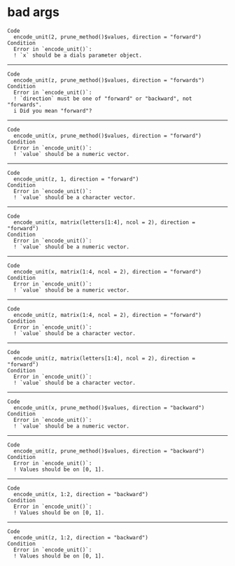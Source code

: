 # bad args

    Code
      encode_unit(2, prune_method()$values, direction = "forward")
    Condition
      Error in `encode_unit()`:
      ! `x` should be a dials parameter object.

---

    Code
      encode_unit(z, prune_method()$values, direction = "forwards")
    Condition
      Error in `encode_unit()`:
      ! `direction` must be one of "forward" or "backward", not "forwards".
      i Did you mean "forward"?

---

    Code
      encode_unit(x, prune_method()$values, direction = "forward")
    Condition
      Error in `encode_unit()`:
      ! `value` should be a numeric vector.

---

    Code
      encode_unit(z, 1, direction = "forward")
    Condition
      Error in `encode_unit()`:
      ! `value` should be a character vector.

---

    Code
      encode_unit(x, matrix(letters[1:4], ncol = 2), direction = "forward")
    Condition
      Error in `encode_unit()`:
      ! `value` should be a numeric vector.

---

    Code
      encode_unit(x, matrix(1:4, ncol = 2), direction = "forward")
    Condition
      Error in `encode_unit()`:
      ! `value` should be a numeric vector.

---

    Code
      encode_unit(z, matrix(1:4, ncol = 2), direction = "forward")
    Condition
      Error in `encode_unit()`:
      ! `value` should be a character vector.

---

    Code
      encode_unit(z, matrix(letters[1:4], ncol = 2), direction = "forward")
    Condition
      Error in `encode_unit()`:
      ! `value` should be a character vector.

---

    Code
      encode_unit(x, prune_method()$values, direction = "backward")
    Condition
      Error in `encode_unit()`:
      ! `value` should be a numeric vector.

---

    Code
      encode_unit(z, prune_method()$values, direction = "backward")
    Condition
      Error in `encode_unit()`:
      ! Values should be on [0, 1].

---

    Code
      encode_unit(x, 1:2, direction = "backward")
    Condition
      Error in `encode_unit()`:
      ! Values should be on [0, 1].

---

    Code
      encode_unit(z, 1:2, direction = "backward")
    Condition
      Error in `encode_unit()`:
      ! Values should be on [0, 1].

